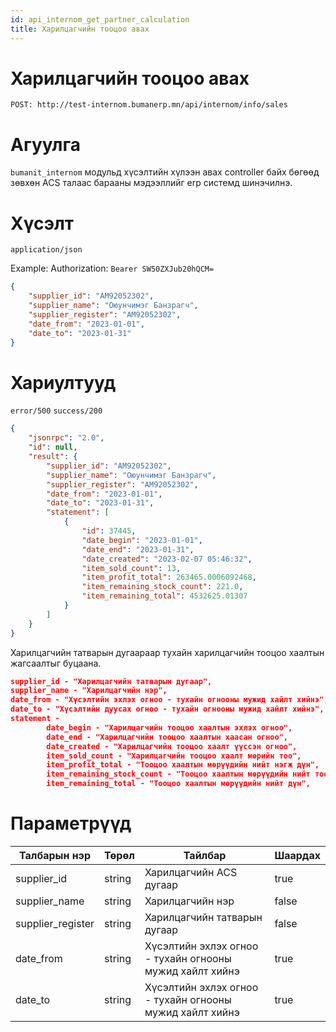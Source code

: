 ```yaml
---
id: api_internom_get_partner_calculation
title: Харилцагчийн тооцоо авах
---
```


# Харилцагчийн тооцоо авах

`POST: http://test-internom.bumanerp.mn/api/internom/info/sales` 


# Агуулга

`bumanit_internom` модульд хүсэлтийн хүлээн авах controller байх бөгөөд зөвхөн ACS талаас барааны мэдээллийг
erp системд шинэчилнэ.

# Хүсэлт
`application/json`

Example: Authorization: `Bearer SW50ZXJub20hQCM=`


```json
{
	"supplier_id": "АМ92052302",
	"supplier_name": "Оюунчимэг Банзрагч",
	"supplier_register": "АМ92052302",
	"date_from": "2023-01-01",
	"date_to": "2023-01-31"
}
```

# Хариултууд

`error/500`
`success/200`
```json
{
	"jsonrpc": "2.0",
	"id": null,
	"result": {
		"supplier_id": "АМ92052302",
		"supplier_name": "Оюунчимэг Банзрагч",
		"supplier_register": "АМ92052302",
		"date_from": "2023-01-01",
		"date_to": "2023-01-31",
		"statement": [
			{
				"id": 37445,
				"date_begin": "2023-01-01",
				"date_end": "2023-01-31",
				"date_created": "2023-02-07 05:46:32",
				"item_sold_count": 13,
				"item_profit_total": 263465.0006092468,
				"item_remaining_stock_count": 221.0,
				"item_remaining_total": 4532625.01307
			}
		]
	}
}
```

Харилцагчийн татварын дугаараар тухайн харилцагчийн тооцоо хаалтын жагсаалтыг буцаана.

```json
supplier_id - "Харилцагчийн татварын дугаар",
supplier_name - "Харилцагчийн нэр",
date_from - "Хүсэлтийн эхлэх огноо - тухайн огнооны мужид хайлт хийнэ",
date_to - "Хүсэлтийн дуусах огноо - тухайн огнооны мужид хайлт хийнэ",
statement -
        date_begin - "Харилцагчийн тооцоо хаалтын эхлэх огноо",
        date_end - "Харилцагчийн тооцоо хаалтын хаасан огноо",
        date_created - "Харилцагчийн тооцоо хаалт үүссэн огноо",
        item_sold_count - "Харилцагчийн тооцоо хаалт мөрийн тоо",
        item_profit_total - "Тооцоо хаалтын мөрүүдийн нийт нэгж дүн",
        item_remaining_stock_count - "Тооцоо хаалтын мөрүүдийн нийт тоо ширхэг",
        item_remaining_total - "Тооцоо хаалтын мөрүүдийн нийт дүн",

```

# Параметрүүд
  <Tabs>
              <TabItem  default>
                <table>
                  <thead>
                    <tr>
                      <th>Талбарын нэр</th>
                      <th>Төрөл</th>
                      <th>Тайлбар</th>
                      <th>Шаардах</th>
                    </tr>
                  </thead>
                  <tbody>
                    <tr>
                      <td>supplier_id</td>
                      <td>string</td>
                      <td>Харилцагчийн ACS дугаар </td>
                      <td>true</td>
                    </tr>
                     <tr>
                      <td>supplier_name</td>
                      <td>string</td>
                      <td>Харилцагчийн нэр</td>
                      <td>false</td>
                    </tr>
                     <tr>
                      <td>supplier_register</td>
                      <td>string</td>
                      <td>Харилцагчийн татварын дугаар </td>
                      <td>false</td>
                    </tr>
                     <tr>
                      <td>date_from</td>
                      <td>string</td>
                      <td>Хүсэлтийн эхлэх огноо - тухайн огнооны мужид хайлт хийнэ </td>
                      <td>true</td>
                    </tr>
                     <tr>
                      <td>date_to</td>
                      <td>string</td>
                      <td>Хүсэлтийн эхлэх огноо - тухайн огнооны мужид хайлт хийнэ </td>
                      <td>true</td>
                    </tr>
                  </tbody>
                </table>
              </TabItem>
</Tabs>